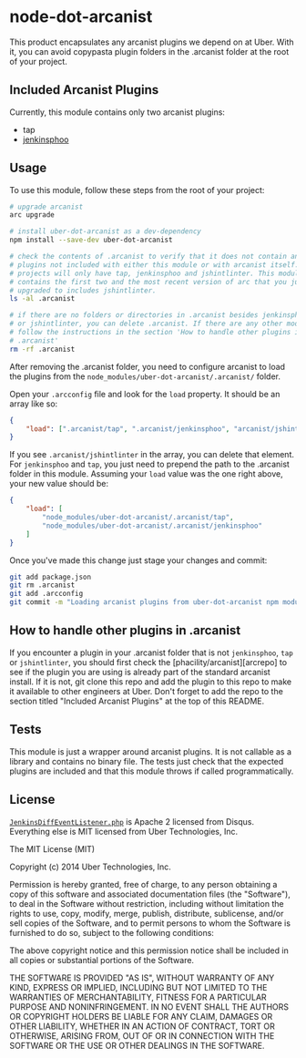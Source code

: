 node-dot-arcanist
=================

This product encapsulates any arcanist plugins we depend on at Uber. With it,
you can avoid copypasta plugin folders in the .arcanist folder at the root of
your project.

Included Arcanist Plugins
-------------------------

Currently, this module contains only two arcanist plugins:
* tap
* [jenkinsphoo][jenkinsphoo]

Usage
-----

To use this module, follow these steps from the root of your project:

```bash
# upgrade arcanist
arc upgrade

# install uber-dot-arcanist as a dev-dependency
npm install --save-dev uber-dot-arcanist

# check the contents of .arcanist to verify that it does not contain any
# plugins not included with either this module or with arcanist itself. Most
# projects will only have tap, jenkinsphoo and jshintlinter. This module
# contains the first two and the most recent version of arc that you just
# upgraded to includes jshintlinter.
ls -al .arcanist

# if there are no folders or directories in .arcanist besides jenkinsphoo, tap
# or jshintlinter, you can delete .arcanist. If there are any other modules,
# follow the instructions in the section 'How to handle other plugins in
# .arcanist'
rm -rf .arcanist
```

After removing the .arcanist folder, you need to configure arcanist to load the
plugins from the `node_modules/uber-dot-arcanist/.arcanist/` folder.

Open your `.arcconfig` file and look for the `load` property. It should be an
array like so:

```json
{
    "load": [".arcanist/tap", ".arcanist/jenkinsphoo", "arcanist/jshintlinter"]
}
```

If you see `.arcanist/jshintlinter` in the array, you can delete that element.
For `jenkinsphoo` and `tap`, you just need to prepend the path to the .arcanist
folder in this module. Assuming your `load` value was the one right above, your
new value should be:

```json
{
    "load": [
        "node_modules/uber-dot-arcanist/.arcanist/tap",
        "node_modules/uber-dot-arcanist/.arcanist/jenkinsphoo"
    ]
}
```

Once you've made this change just stage your changes and commit:

```bash
git add package.json
git rm .arcanist
git add .arcconfig
git commit -m "Loading arcanist plugins from uber-dot-arcanist npm module"
```

How to handle other plugins in .arcanist
----------------------------------------

If you encounter a plugin in your .arcanist folder that is not `jenkinsphoo`,
`tap` or `jshintlinter`, you should first check the [phacility/arcanist][arcrepo]
to see if the plugin you are using is already part of the standard arcanist
install. If it is not, git clone this repo and add the plugin to this repo to
make it available to other engineers at Uber. Don't forget to add the repo to
the section titled "Included Arcanist Plugins" at the top of this README.

Tests
-----

This module is just a wrapper around arcanist plugins. It is not callable as a
library and contains no binary file. The tests just check that the expected
plugins are included and that this module throws if called programmatically.

License
-------

[`JenkinsDiffEventListener.php`][jenkinsphoo] is Apache 2 licensed from
Disqus. Everything else is MIT licensed from Uber Technologies, Inc.

The MIT License (MIT)

Copyright (c) 2014 Uber Technologies, Inc.

Permission is hereby granted, free of charge, to any person obtaining a copy
of this software and associated documentation files (the "Software"), to deal
in the Software without restriction, including without limitation the rights
to use, copy, modify, merge, publish, distribute, sublicense, and/or sell
copies of the Software, and to permit persons to whom the Software is
furnished to do so, subject to the following conditions:

The above copyright notice and this permission notice shall be included in
all copies or substantial portions of the Software.

THE SOFTWARE IS PROVIDED "AS IS", WITHOUT WARRANTY OF ANY KIND, EXPRESS OR
IMPLIED, INCLUDING BUT NOT LIMITED TO THE WARRANTIES OF MERCHANTABILITY,
FITNESS FOR A PARTICULAR PURPOSE AND NONINFRINGEMENT. IN NO EVENT SHALL THE
AUTHORS OR COPYRIGHT HOLDERS BE LIABLE FOR ANY CLAIM, DAMAGES OR OTHER
LIABILITY, WHETHER IN AN ACTION OF CONTRACT, TORT OR OTHERWISE, ARISING FROM,
OUT OF OR IN CONNECTION WITH THE SOFTWARE OR THE USE OR OTHER DEALINGS IN
THE SOFTWARE.


[jenkinsphoo]: https://github.com/disqus/disqus-arcanist/blob/master/src/event/JenkinsDiffEventListener.php

